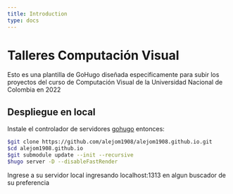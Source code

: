 ```yaml
---
title: Introduction
type: docs
---
```


# Talleres Computación Visual

Esto es una plantilla de GoHugo diseñada especificamente para subir los proyectos del curso de Computación Visual de la Universidad Nacional de Colombia en 2022

## Despliegue en local

Instale el controlador de servidores [gohugo](https://gohugo.io/) entonces:

```sh
$git clone https://github.com/alejom1908/alejom1908.github.io.git
$cd alejom1908.github.io
$git submodule update --init --recursive
$hugo server -D --disableFastRender
```

Ingrese a su servidor local ingresando localhost:1313 en algun buscador de su preferencia